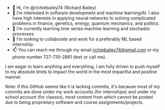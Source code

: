- 👋 Hi, I’m @richiebailey74 (Richard Bailey)
- 👀 I’m interested in software development and machine learning/AI. I also have high interests in applying neural networks to solving complicated problems in finance, genetics, energy, quantum mechanics, and politics.
- 🌱 I’m currently learning time series machine learning and stochastic processes.
- 💞️ I’m looking to collaborate and work for a preferably ML based internship.
- 📫 You can reach me through my email richiebailey74@gmail.com or my phone number 727-735-2881 (text or call me).


I am eagar to learn anything and everything. I am fully driven to push myself to my absolute limits to impact the world in the most impactful and positive manner.

Note: if this GitHub seems like it is lacking commits, it's because most of my commits are done under my work accounts (for internships) and under my school account (for classes), most content from which cannot be posted due to being proprietary software and course assignments/projects.
